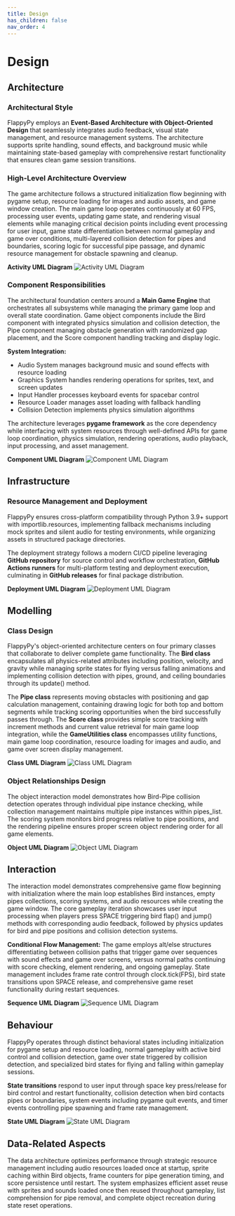```yaml
---
title: Design
has_children: false
nav_order: 4
---
```


# Design

## Architecture

### Architectural Style

FlappyPy employs an **Event-Based Architecture with Object-Oriented Design** that seamlessly integrates audio feedback, visual state management, and resource management systems. The architecture supports sprite handling, sound effects, and background music while maintaining state-based gameplay with comprehensive restart functionality that ensures clean game session transitions.

### High-Level Architecture Overview

The game architecture follows a structured initialization flow beginning with pygame setup, resource loading for images and audio assets, and game window creation. The main game loop operates continuously at 60 FPS, processing user events, updating game state, and rendering visual elements while managing critical decision points including event processing for user input, game state differentiation between normal gameplay and game over conditions, multi-layered collision detection for pipes and boundaries, scoring logic for successful pipe passage, and dynamic resource management for obstacle spawning and cleanup.

**Activity UML Diagram**
![Activity UML Diagram](assets/UMLActivity.png)

### Component Responsibilities

The architectural foundation centers around a **Main Game Engine** that orchestrates all subsystems while managing the primary game loop and overall state coordination. Game object components include the Bird component with integrated physics simulation and collision detection, the Pipe component managing obstacle generation with randomized gap placement, and the Score component handling tracking and display logic.

**System Integration:**
- Audio System manages background music and sound effects with resource loading
- Graphics System handles rendering operations for sprites, text, and screen updates
- Input Handler processes keyboard events for spacebar control
- Resource Loader manages asset loading with fallback handling
- Collision Detection implements physics simulation algorithms

The architecture leverages **pygame framework** as the core dependency while interfacing with system resources through well-defined APIs for game loop coordination, physics simulation, rendering operations, audio playback, input processing, and asset management.

**Component UML Diagram**
![Component UML Diagram](assets/UMLComponent.png)

## Infrastructure

### Resource Management and Deployment

FlappyPy ensures cross-platform compatibility through Python 3.9+ support with importlib.resources, implementing fallback mechanisms including mock sprites and silent audio for testing environments, while organizing assets in structured package directories.

The deployment strategy follows a modern CI/CD pipeline leveraging **GitHub repository** for source control and workflow orchestration, **GitHub Actions runners** for multi-platform testing and deployment execution, culminating in **GitHub releases** for final package distribution.

**Deployment UML Diagram**
![Deployment UML Diagram](assets/UMLDeployment.png)

## Modelling

### Class Design

FlappyPy's object-oriented architecture centers on four primary classes that collaborate to deliver complete game functionality. The **Bird class** encapsulates all physics-related attributes including position, velocity, and gravity while managing sprite states for flying versus falling animations and implementing collision detection with pipes, ground, and ceiling boundaries through its update() method.

The **Pipe class** represents moving obstacles with positioning and gap calculation management, containing drawing logic for both top and bottom segments while tracking scoring opportunities when the bird successfully passes through. The **Score class** provides simple score tracking with increment methods and current value retrieval for main game loop integration, while the **GameUtilities class** encompasses utility functions, main game loop coordination, resource loading for images and audio, and game over screen display management.

**Class UML Diagram**
![Class UML Diagram](assets/UMLClass.png)

### Object Relationships Design

The object interaction model demonstrates how Bird-Pipe collision detection operates through individual pipe instance checking, while collection management maintains multiple pipe instances within pipes_list. The scoring system monitors bird progress relative to pipe positions, and the rendering pipeline ensures proper screen object rendering order for all game elements.

**Object UML Diagram**
![Object UML Diagram](assets/UMLObject.png)

## Interaction

The interaction model demonstrates comprehensive game flow beginning with initialization where the main loop establishes Bird instances, empty pipes collections, scoring systems, and audio resources while creating the game window. The core gameplay iteration showcases user input processing when players press SPACE triggering bird flap() and jump() methods with corresponding audio feedback, followed by physics updates for bird and pipe positions and collision detection systems.

**Conditional Flow Management:**
The game employs alt/else structures differentiating between collision paths that trigger game over sequences with sound effects and game over screens, versus normal paths continuing with score checking, element rendering, and ongoing gameplay. State management includes frame rate control through clock.tick(FPS), bird state transitions upon SPACE release, and comprehensive game reset functionality during restart sequences.

**Sequence UML Diagram**
![Sequence UML Diagram](assets/UMLSequence.png)

## Behaviour

FlappyPy operates through distinct behavioral states including initialization for pygame setup and resource loading, normal gameplay with active bird control and collision detection, game over state triggered by collision detection, and specialized bird states for flying and falling within gameplay sessions.

**State transitions** respond to user input through space key press/release for bird control and restart functionality, collision detection when bird contacts pipes or boundaries, system events including pygame quit events, and timer events controlling pipe spawning and frame rate management.

**State UML Diagram**
![State UML Diagram](assets/UMLState.png)

## Data-Related Aspects

The data architecture optimizes performance through strategic resource management including audio resources loaded once at startup, sprite caching within Bird objects, frame counters for pipe generation timing, and score persistence until restart. The system emphasizes efficient asset reuse with sprites and sounds loaded once then reused throughout gameplay, list comprehension for pipe removal, and complete object recreation during state reset operations.
